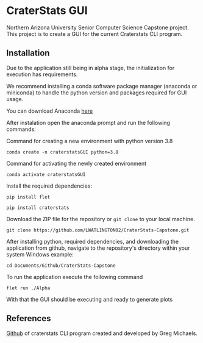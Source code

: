 # CraterStats GUI

Northern Arizona University Senior Computer Science Capstone project.  
This project is to create a GUI for the current Craterstats CLI program.

## Installation

Due to the application still being in alpha stage, the initialization for execution has requirements.

We recommend installing a conda software package manager (anaconda or miniconda) to handle the python version and packages required for GUI usage.

You can download Anaconda [here](https://www.anaconda.com/download/success)

After instalation open the anaconda prompt and run the following commands:

Command for creating a new environment with python version 3.8
```
conda create -n craterstatsGUI python=3.8
```

Command for activating the newly created environment
```
conda activate craterstatsGUI
```

Install the required dependencies:

```
pip install flet
```
```
pip install craterstats
```

Download the ZIP file for the repository or `git clone` to your local machine.
```
git clone https://github.com/LWATLINGTON02/CraterStats-Capstone.git
```

After installing python, required dependencies, and downloading the application from github, navigate to the repository's directory within your system
Windows example:
```
cd Documents/Github/CraterStats-Capstone
```

To run the application execute the following command
```
flet run ./Alpha
```
With that the GUI should be executing and ready to generate plots

## References

[Github](https://github.com/ggmichael/craterstats) of craterstats CLI program created and developed by Greg Michaels.
